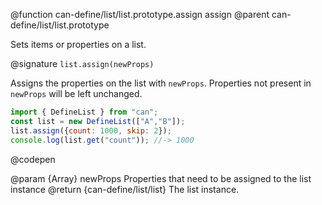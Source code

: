 @function can-define/list/list.prototype.assign assign
@parent can-define/list/list.prototype

Sets items or properties on a list.

@signature `list.assign(newProps)`

Assigns the properties on the list with `newProps`. Properties not present in `newProps` will be left unchanged.

  ```js
import { DefineList } from "can";
const list = new DefineList(["A","B"]);
list.assign({count: 1000, skip: 2});
console.log(list.get("count")); //-> 1000
  ```
  @codepen

  @param {Array} newProps Properties that need to be assigned to the list instance
  @return {can-define/list/list} The list instance.
